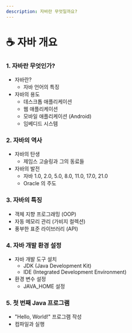 ```yaml
---
description: 자바란 무엇일까요?
---
```


# ☕ 자바 개요

### 1. 자바란 무엇인가?

* 자바란?
  * 자바 언어의 특징
* 자바의 용도
  * 데스크톱 애플리케이션
  * 웹 애플리케이션
  * 모바일 애플리케이션 (Android)
  * 임베디드 시스템

### 2. 자바의 역사

* 자바의 탄생
  * 제임스 고슬링과 그의 동료들
* 자바의 발전
  * 자바 1.0, 2.0, 5.0, 8.0, 11.0, 17.0, 21.0
  * Oracle 의 주도

### 3. 자바의 특징

* 객체 지향 프로그래밍 (OOP)
* 자동 메모리 관리 (가비지 컬렉션)
* 풍부한 표준 라이브러리 (API)

### 4. 자바 개발 환경 설정

* 자바 개발 도구 설치
  * JDK (Java Development Kit)
  * IDE (Integrated Development Environment)
* 환경 변수 설정
  * JAVA\_HOME 설정

### 5. 첫 번째 Java 프로그램

* "Hello, World!" 프로그램 작성
* 컴파일과 실행
